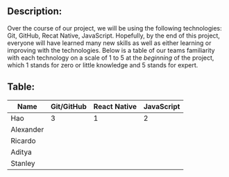 ## Description:
Over the course of our project, we will be using the following technologies: Git, GitHub, Recat Native, JavaScript.
Hopefully, by the end of this project, everyone will have learned many new skills as well as either learning or improving with the technologies.
Below is a table of our teams familiarity with each technology on a scale of 1 to 5 at the *beginning* of the project, which 1 stands for zero or little knowledge and 5 stands for expert.  

## Table:
| Name    | Git/GitHub | React Native | JavaScript  |
| ------- | ---------- | ----- | --- |
| Hao  | 3 | 1 | 2 |
| Alexander  | | | |
| Ricardo    | | | |
| Aditya    | | | |
| Stanley     | | | |
